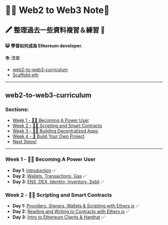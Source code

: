 # 👩‍💻 Web2 to Web3 Note🚀

## 🖍 整理過去一些資料複習＆練習 🏅
#### 😺 學習如何成為 Ethereum developer.

📚  清單
- [web2-to-web3-curriculum](https://github.com/austintgriffith/web2-to-web3-curriculum)
- [Scaffold-eth](https://github.com/scaffold-eth/scaffold-eth)

---
## web2-to-web3-curriculum
### Sections:
- [Week 1 - 👩‍🔬 Becoming A Power User](#week-1----becoming-a-power-user)
- [Week 2 - 👩‍🚀 Scripting and Smart Contracts](#week-2----scripting-and-smart-contracts)
- [Week 3 - 🧙‍♀️ Building Decentralized Apps](#week-3---%EF%B8%8F-building-decentralized-apps)
- [Week 4 - 🚢  Build Your Own Project](#week-4-----build-your-own-project)
- [Next Steps!](#next-steps)

---

### Week 1 - 👩‍🔬 Becoming A Power User
- **Day 1**: [introduction](./web2-to-web3-curriculum/Week1/introduction.md) ✅
- **Day 2**: [Wallets, Transactions, Gas](./web2-to-web3-curriculum/Week1/week-Day2-notes.md) ✅
- **Day 3**: [ENS, DEX, Identity, Inventory, Sybil](./web2-to-web3-curriculum/Week1/week-Day3-notes.md) ✅


### Week 2 - 👩‍🚀 Scripting and Smart Contracts
  - **Day 1:** [Providers, Signers, Wallets & Scripting with Ethers.js](./web2-to-web3-curriculum/Week2/Day1/README.md) ✅
  - **Day 2:** [Reading and Writing to Contracts with Ethers.js](./web2-to-web3-curriculum/Week2/Day2/README.md) ✅
  - **Day 3:** [Intro to Ethereum Clients & Hardhat](./web2-to-web3-curriculum/Week2/Day3/README.md) ✅